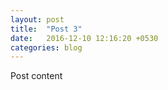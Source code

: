 ```yaml
---
layout: post
title:  "Post 3"
date:   2016-12-10 12:16:20 +0530
categories: blog
---
```


Post content